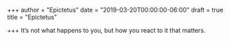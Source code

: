 +++
author = "Epictetus"
date = "2019-03-20T00:00:00-06:00"
draft = true
title = "Epictetus"

+++
It’s not what happens to you, but how you react to it that matters.
